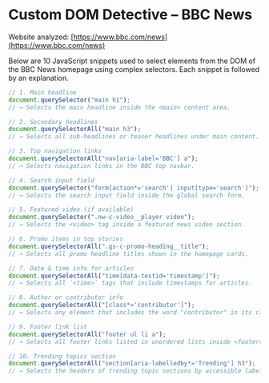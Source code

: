 # Custom DOM Detective – BBC News

Website analyzed: [https://www.bbc.com/news](https://www.bbc.com/news)

Below are 10 JavaScript snippets used to select elements from the DOM of the BBC News homepage using complex selectors. Each snippet is followed by an explanation.

```javascript
// 1. Main headline
document.querySelector("main h1");
// → Selects the main headline inside the <main> content area.

// 2. Secondary headlines
document.querySelectorAll("main h3");
// → Selects all sub-headlines or teaser headlines under main content.

// 3. Top navigation links
document.querySelectorAll("nav[aria-label='BBC'] a");
// → Selects navigation links in the BBC top navbar.

// 4. Search input field
document.querySelector("form[action*='search'] input[type='search']");
// → Selects the search input field inside the global search form.

// 5. Featured video (if available)
document.querySelector(".nw-c-video__player video");
// → Selects the <video> tag inside a featured news video section.

// 6. Promo items in top stories
document.querySelectorAll(".gs-c-promo-heading__title");
// → Selects all promo headline titles shown in the homepage cards.

// 7. Date & time info for articles
document.querySelectorAll("time[data-testid='timestamp']");
// → Selects all `<time>` tags that include timestamps for articles.

// 8. Author or contributor info
document.querySelectorAll("[class*='contributor']");
// → Selects any element that includes the word "contributor" in its class name.

// 9. Footer link list
document.querySelectorAll("footer ul li a");
// → Selects all footer links listed in unordered lists inside <footer>.

// 10. Trending topics section
document.querySelectorAll("section[aria-labelledby*='Trending'] h3");
// → Selects the headers of trending topic sections by accessible labels.
